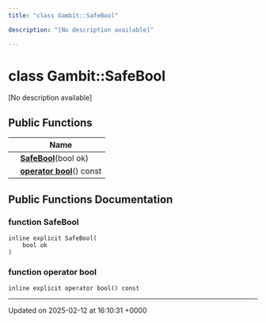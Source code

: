 ```yaml
---
title: "class Gambit::SafeBool"

description: "[No description available]"

---
```


# class Gambit::SafeBool



[No description available]

## Public Functions

|                | Name           |
| -------------- | -------------- |
| | **[SafeBool](/documentation/code/classes/classgambit_1_1safebool/#function-safebool)**(bool ok) |
| | **[operator bool](/documentation/code/classes/classgambit_1_1safebool/#function-operator-bool)**() const |

## Public Functions Documentation

### function SafeBool

```
inline explicit SafeBool(
    bool ok
)
```


### function operator bool

```
inline explicit operator bool() const
```


-------------------------------

Updated on 2025-02-12 at 16:10:31 +0000